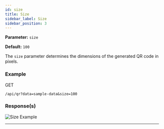 ```yaml
---
id: size
title: Size
sidebar_label: Size
sidebar_position: 3
---
```


**Parameter:** `size`

**Default:** `100`

The `size` parameter determines the dimensions of the generated QR code in pixels.


### Example

GET
```http
/api/qr?data=sample-data&size=100
```



### Response(s)

<img class="example-qr" src="/qr-phoenix-docs/img/examples/size.png" alt="Size Example" />

<hr />
